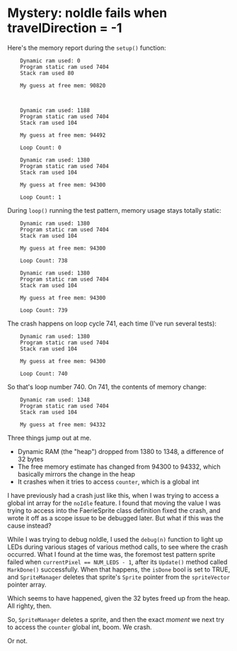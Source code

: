 # Mystery: noIdle fails when travelDirection = -1

Here's the memory report during the `setup()` function:

		Dynamic ram used: 0
		Program static ram used 7404
		Stack ram used 80

		My guess at free mem: 90820



		Dynamic ram used: 1188
		Program static ram used 7404
		Stack ram used 104

		My guess at free mem: 94492
		
		Loop Count: 0
		
		Dynamic ram used: 1380
		Program static ram used 7404
		Stack ram used 104

		My guess at free mem: 94300
		
		Loop Count: 1

During `loop()` running the test pattern, memory usage stays totally static: 

		Dynamic ram used: 1380
		Program static ram used 7404
		Stack ram used 104

		My guess at free mem: 94300
		
		Loop Count: 738
		
		Dynamic ram used: 1380
		Program static ram used 7404
		Stack ram used 104

		My guess at free mem: 94300
		
		Loop Count: 739

The crash happens on loop cycle 741, each time (I've run several tests):

		Dynamic ram used: 1380
		Program static ram used 7404
		Stack ram used 104

		My guess at free mem: 94300
		
		Loop Count: 740

So that's loop number 740. On 741, the contents of memory change:
		
		Dynamic ram used: 1348
		Program static ram used 7404
		Stack ram used 104

		My guess at free mem: 94332

Three things jump out at me.

* Dynamic RAM (the "heap") dropped from 1380 to 1348, a difference of 32 bytes
* The free memory estimate has changed from 94300 to 94332, which basically mirrors the change in the heap
* It crashes when it tries to access `counter`, which is a global int

I have previously had a crash just like this, when I was trying to access a global int array for the `noIdle` feature. I found that moving the value I was trying to access into the FaerieSprite class definition fixed the crash, and wrote it off as a scope issue to be debugged later. But what if this was the cause instead?

While I was trying to debug noIdle, I used the `debug(n)` function to light up LEDs during various stages of various method calls, to see where the crash occurred. What I found at the time was, the foremost test pattern sprite failed when `currentPixel == NUM_LEDS - 1`, after its `Update()` method called `MarkDone()` successfully. When that happens, the `isDone` bool is set to TRUE, and `SpriteManager` deletes that sprite's `Sprite` pointer from the `spriteVector` pointer array. 

Which seems to have happened, given the 32 bytes freed up from the heap. All righty, then. 

So, `SpriteManager` deletes a sprite, and then the exact *moment* we next try to access the `counter` global int, boom. We crash.

Or not. 